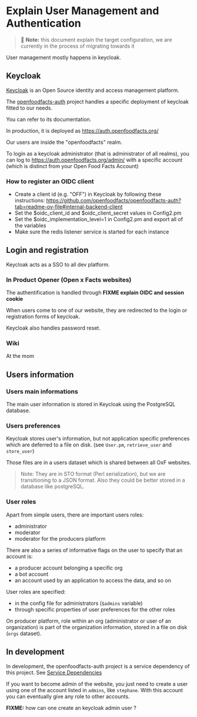# Explain User Management and Authentication

> :pencil: **Note:** this document explain the target configuration,
> we are currently in the process of migrating towards it

User management mostly happens in keycloak.

## Keycloak

[Keycloak](https://www.keycloak.org/)
is an Open Source identity and access management platform.

The [openfoodfacts-auth](https://github.com/openfoodfacts/openfoodfacts-auth) project
handles a specific deployment of keycloak fitted to our needs.

You can refer to its documentation.

In production, it is deployed as https://auth.openfoodfacts.org/

Our users are inside the "openfoodfacts" realm.

To login as a keycloak administrator (that is administrator of all realms),
you can log to https://auth.openfoodfacts.org/admin/
with a specific account (which is distinct from your Open Food Facts Account)

### How to register an OIDC client

* Create a client id (e.g. "OFF") in Keycloak by following these instructions: https://github.com/openfoodfacts/openfoodfacts-auth?tab=readme-ov-file#internal-backend-client
* Set the $oidc_client_id and $oidc_client_secret values in Config2.pm
* Set the $oidc_implementation_level=1 in Config2.pm and export all of the variables
* Make sure the redis listener service is started for each instance

## Login and registration

Keycloak acts as a SSO to all dev platform.

### In Product Opener (Open x Facts websites)

The authentification is handled through **FIXME explain OIDC and session cookie**

When users come to one of our website,
they are redirected to the login or registration forms of keycloak.

Keycloak also handles password reset.

### Wiki

At the mom

## Users information

### Users main informations

The main user information is stored in Keycloak using the PostgreSQL database.

### Users preferences

Keycloak stores user's information, but not application specific preferences
which are deferred to a file on disk. (see `User.pm`, `retrieve_user` and `store_user`)

Those files are in a users dataset which is shared between all OxF websites.

> Note: They are in STO format (Perl serialization), but we are transitioning to a JSON format. Also they could be better stored in a database like postgreSQL.


### User roles

Apart from simple users, there are important users roles:
- administrator
- moderator
- moderator for the producers platform

There are also a series of informative flags on the user to specify that an account is:
* a producer account belonging a specific org
* a bot account
* an account used by an application to access the data, and so on

User roles are specified:
* in the config file for administrators (`$admins` variable)
* through specific properties of user preferences for the other roles

On producer platform, role within an org (administrator or user of an organization)
is part of the organization information, stored in a file on disk (`orgs` dataset).

## In development

In development, the openfoodfacts-auth project is a service dependency of this project.
See [Service Dependencies](https://github.com/openfoodfacts/.github/blob/main/docs/service-dependencies.md)

If you want to become admin of the website,
you just need to create a user using one of the account listed in `admins`,
like `stephane`.
With this account you can eventually give any role to other accounts.

**FIXME:** how can one create an keycloak admin user ?

